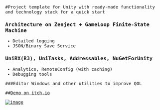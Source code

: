 <span style="font-family:monospace;">

#Project template for Unity with ready-made functionality and technology stack for a quick start

### Architecture on Zenject + GameLoop Finite-State Machine
- Detailed logging
- JSON/Binary Save Service
### UniRX(R3), UniTasks, Addressables, NuGetForUnity
- Analytics, RemoteConfig (with caching)
- Debugging tools
 
###Editor Windows and other utilities to improve QOL

##[Demo on itch.io](https://xantezza.itch.io/zenjecttemplate?secret=UttPjfN9suIcAZPYfNQrxg4MsT8)

[![image](https://github.com/xantezza/ZenjectTemplate/assets/74206629/b2ac04e7-be44-480a-94e0-8ca7eb11d553)](https://xantezza.itch.io/zenjecttemplate?secret=UttPjfN9suIcAZPYfNQrxg4MsT8)

</span>
